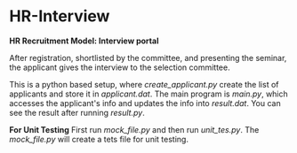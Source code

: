 # HR-Interview
**HR Recruitment Model: Interview portal**

After registration, shortlisted by the committee, and presenting the seminar, the applicant gives the interview to the selection committee.

This is a python based setup, where *create_applicant.py* create the list of applicants and store it in *applicant.dat*. The main program is *main.py*, which accesses the applicant's info and updates the info into *result.dat*.  You can see the result after running *result.py*.

**For Unit Testing**
First run *mock_file.py* and then run *unit_tes.py*. The *mock_file.py* will create a tets file for unit testing.

